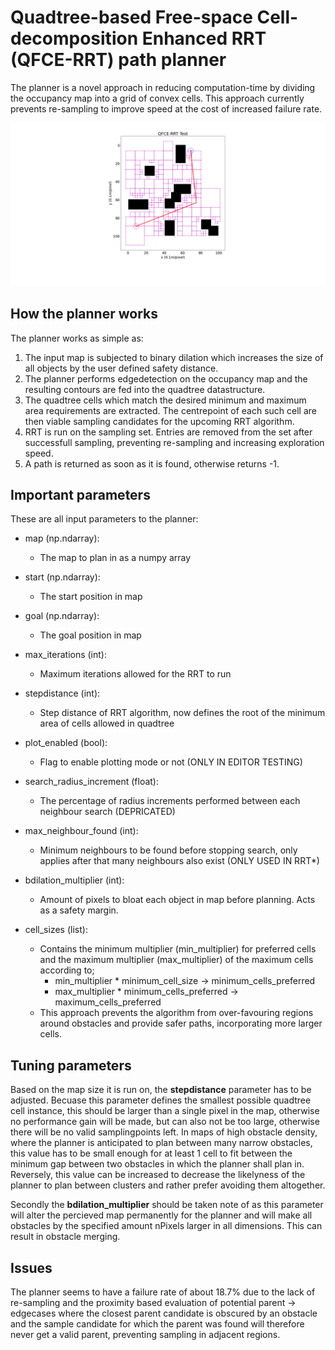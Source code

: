 # Quadtree-based Free-space Cell-decomposition Enhanced RRT (QFCE-RRT) path planner

The planner is a novel approach in reducing computation-time by dividing the occupancy map into a grid of convex cells.
This approach currently prevents re-sampling to improve speed at the cost of increased failure rate.

![demo](https://github.com/Nvethrandil/QFCERRT/blob/main/demo.png)
## How the planner works
The planner works as simple as:

1. The input map is subjected to binary dilation which increases the size of all objects by the user defined safety distance.
2. The planner performs edgedetection on the occupancy map and the resulting contours are fed into the quadtree datastructure. 
3. The quadtree cells which match the desired minimum and maximum area requirements are extracted. The centrepoint of each such cell are then viable sampling candidates for the upcoming RRT algorithm.
4. RRT is run on the sampling set. Entries are removed from the set after successfull sampling, preventing re-sampling and increasing exploration speed.
5. A path is returned as soon as it is found, otherwise returns -1.

## Important parameters
These are all input parameters to the planner:

 - map (np.ndarray): 
    - The map to plan in as a numpy array

 - start (np.ndarray): 
    - The start position in map

 - goal (np.ndarray):
    - The goal position in map

 - max_iterations (int): 
    - Maximum iterations allowed for the RRT to run

 - stepdistance (int): 
    - Step distance of RRT algorithm, now defines the root of the minimum area of cells allowed in quadtree

 - plot_enabled (bool):
    - Flag to enable plotting mode or not (ONLY IN EDITOR TESTING)

 - search_radius_increment (float):
    - The percentage of radius increments performed between each neighbour search (DEPRICATED)

 - max_neighbour_found (int): 
    - Minimum neighbours to be found before stopping search, only applies after that many neighbours also exist (ONLY USED IN RRT*)

 - bdilation_multiplier (int): 
    - Amount of pixels to bloat each object in map before planning. Acts as a safety margin.

 - cell_sizes (list): 
    - Contains the minimum multiplier (min_multiplier) for preferred cells and the maximum multiplier (max_multiplier) of the maximum cells according to; 
        - min_multiplier * minimum_cell_size -> minimum_cells_preferred  
        - max_multiplier * minimum_cells_preferred  -> maximum_cells_preferred
    - This approach prevents the algorithm from over-favouring regions around obstacles and provide safer paths, incorporating more larger cells.

## Tuning parameters
Based on the map size it is run on, the **stepdistance** parameter has to be adjusted. Becuase this parameter defines the smallest possible quadtree cell instance, this should be larger than a single pixel in the map, otherwise no performance gain will be made, but can also not be too large, otherwise there will be no valid samplingpoints left. 
In maps of high obstacle density, where the planner is anticipated to plan between many narrow obstacles, this value has to be small enough for at least 1 cell to fit between the minimum gap between two obstacles in which the planner shall plan in. Reversely, this value can be increased to decrease the likelyness of the planner to plan between clusters and rather prefer avoiding them altogether.

Secondly the **bdilation_multiplier** should be taken note of as this parameter will alter the percieved map permanently for the planner and will make all obstacles by the specified amount nPixels larger in all dimensions. This can result in obstacle merging.

## Issues

The planner seems to have a failure rate of about 18.7% due to the lack of re-sampling and the proximity based evaluation of potential parent -> edgecases where the closest parent candidate is obscured by an obstacle and the sample candidate for which the parent was found will therefore never get a valid parent, preventing sampling in  adjacent regions.
